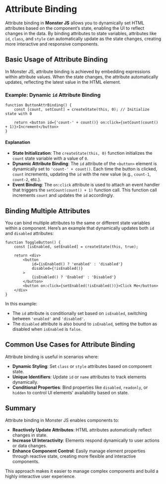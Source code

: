 # Attribute Binding

Attribute binding in **Monster JS** allows you to dynamically set HTML attributes based on the component’s state, enabling the UI to reflect changes in the data. By binding attributes to state variables, attributes like `id`, `class`, and `style` can automatically update as the state changes, creating more interactive and responsive components.

## Basic Usage of Attribute Binding

In Monster JS, attribute binding is achieved by embedding expressions within attribute values. When the state changes, the attribute automatically updates, reflecting the latest value in the HTML element.

### Example: Dynamic `id` Attribute Binding

```tsx
function ButtonAttrBinding() {
    const [count, setCount] = createState(this, 0); // Initialize state with 0

    return <button id={'count-' + count()} on:click={setCount(count() + 1)}>Increment</button>
}
```

#### Explanation

* **State Initialization**: The `createState(this, 0)` function initializes the `count` state variable with a value of `0`.
* **Dynamic Attribute Binding**: The `id` attribute of the `<button>` element is dynamically set to `'count-' + count()`. Each time the button is clicked, `count` increments, updating the `id` with the new value (e.g., `count-1`, `count-2`, etc.).
* **Event Binding**: The `on:click` attribute is used to attach an event handler that triggers the `setCount(count() + 1)` function call. This function call increments `count` and updates the `id` accordingly.

## Binding Multiple Attributes

You can bind multiple attributes to the same or different state variables within a component. Here’s an example that dynamically updates both `id` and `disabled` attributes:

```tsx
function ToggleButton() {
    const [isEnabled, setEnabled] = createState(this, true);

    return <div>
        <button
            id={isEnabled() ? 'enabled' : 'disabled'}
            disabled={!isEnabled()}
        >
            {isEnabled() ? 'Enabled' : 'Disabled'}
        </button>
        <button on:click={setEnabled(!isEnabled())}>Click Me</button>
    </div>
}
```

In this example:

* The `id` attribute is conditionally set based on `isEnabled`, switching between `'enabled'` and `'disabled'`.
* The `disabled` attribute is also bound to `isEnabled`, setting the button as disabled when `isEnabled` is `false`.

## Common Use Cases for Attribute Binding

Attribute binding is useful in scenarios where:
* **Dynamic Styling**: Set `class` or `style` attributes based on component state.
* **Unique Identifiers**: Update `id` or `name` attributes to track elements dynamically.
* **Conditional Properties**: Bind properties like `disabled`, `readonly`, or `hidden` to control UI elements' availability based on state.

## Summary

Attribute binding in Monster JS enables components to:

* **Reactively Update Attributes**: HTML attributes automatically reflect changes in state.
* **Increase UI Interactivity**: Elements respond dynamically to user actions or data changes.
* **Enhance Component Control**: Easily manage element properties through reactive state, creating more flexible and interactive components.

This approach makes it easier to manage complex components and build a highly interactive user experience.
